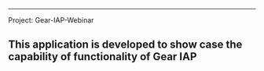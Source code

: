 -----------------------------------------------------------------------------

Project: Gear-IAP-Webinar

This application is developed to show case the capability of functionality of Gear IAP
-----------------------------------------------------------------------------
